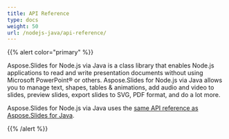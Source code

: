 ```yaml
---
title: API Reference
type: docs
weight: 50
url: /nodejs-java/api-reference/
---
```


{{% alert color="primary" %}} 

Aspose.Slides for Node.js via Java is a class library that enables Node.js applications to read and write presentation documents without using Microsoft PowerPoint® or others. Aspose.Slides for Node.js via Java allows you to manage text, shapes, tables & animations, add audio and video to slides, preview slides, export slides to SVG, PDF format, and do a lot more.

Aspose.Slides for Node.js via Java uses the [same API reference as Aspose.Slides for Java](https://reference.aspose.com/slides/nodejs-java/). 

{{% /alert %}}
